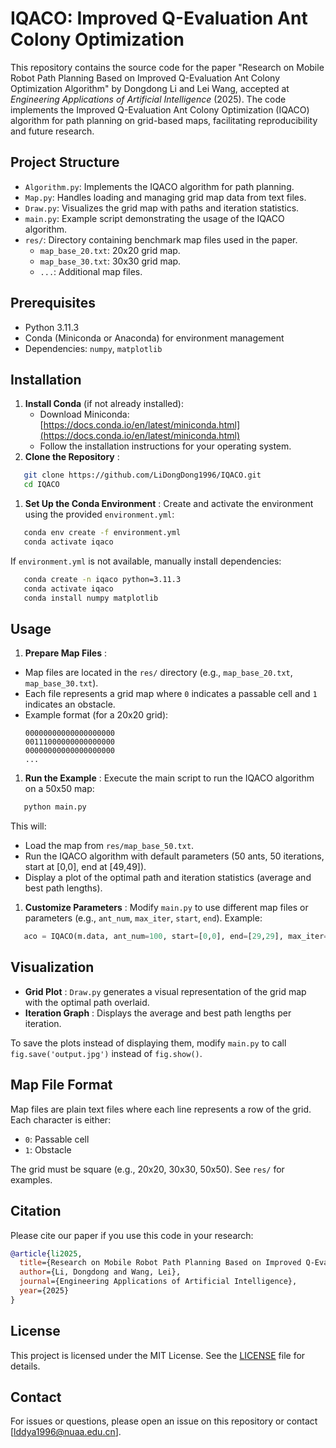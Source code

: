 # IQACO: Improved Q-Evaluation Ant Colony Optimization

This repository contains the source code for the paper "Research on Mobile Robot Path Planning Based on Improved Q-Evaluation Ant Colony Optimization Algorithm" by Dongdong Li and Lei Wang, accepted at *Engineering Applications of Artificial Intelligence* (2025). The code implements the Improved Q-Evaluation Ant Colony Optimization (IQACO) algorithm for path planning on grid-based maps, facilitating reproducibility and future research.

## Project Structure

* `Algorithm.py`: Implements the IQACO algorithm for path planning.
* `Map.py`: Handles loading and managing grid map data from text files.
* `Draw.py`: Visualizes the grid map with paths and iteration statistics.
* `main.py`: Example script demonstrating the usage of the IQACO algorithm.
* `res/`: Directory containing benchmark map files used in the paper.
  * `map_base_20.txt`: 20x20 grid map.
  * `map_base_30.txt`: 30x30 grid map.
  * `...`: Additional map files.

## Prerequisites

* Python 3.11.3
* Conda (Miniconda or Anaconda) for environment management
* Dependencies: `numpy`, `matplotlib`

## Installation

1. **Install Conda** (if not already installed):
   * Download Miniconda: [https://docs.conda.io/en/latest/miniconda.html](https://docs.conda.io/en/latest/miniconda.html)
   * Follow the installation instructions for your operating system.
2. **Clone the Repository** :

```bash
   git clone https://github.com/LiDongDong1996/IQACO.git
   cd IQACO
```

1. **Set Up the Conda Environment** :
   Create and activate the environment using the provided `environment.yml`:

```bash
   conda env create -f environment.yml
   conda activate iqaco
```

   If `environment.yml` is not available, manually install dependencies:

```bash
   conda create -n iqaco python=3.11.3
   conda activate iqaco
   conda install numpy matplotlib
```

## Usage

1. **Prepare Map Files** :

* Map files are located in the `res/` directory (e.g., `map_base_20.txt`, `map_base_30.txt`).
* Each file represents a grid map where `0` indicates a passable cell and `1` indicates an obstacle.
* Example format (for a 20x20 grid):
  ```
  00000000000000000000
  00111000000000000000
  00000000000000000000
  ...
  ```

1. **Run the Example** :
   Execute the main script to run the IQACO algorithm on a 50x50 map:

```bash
   python main.py
```

   This will:

* Load the map from `res/map_base_50.txt`.
* Run the IQACO algorithm with default parameters (50 ants, 50 iterations, start at [0,0], end at [49,49]).
* Display a plot of the optimal path and iteration statistics (average and best path lengths).

1. **Customize Parameters** :
   Modify `main.py` to use different map files or parameters (e.g., `ant_num`, `max_iter`, `start`, `end`). Example:

```python
   aco = IQACO(m.data, ant_num=100, start=[0,0], end=[29,29], max_iter=200)
```

## Visualization

* **Grid Plot** : `Draw.py` generates a visual representation of the grid map with the optimal path overlaid.
* **Iteration Graph** : Displays the average and best path lengths per iteration.

To save the plots instead of displaying them, modify `main.py` to call `fig.save('output.jpg')` instead of `fig.show()`.

## Map File Format

Map files are plain text files where each line represents a row of the grid. Each character is either:

* `0`: Passable cell
* `1`: Obstacle

The grid must be square (e.g., 20x20, 30x30, 50x50). See `res/` for examples.

## Citation

Please cite our paper if you use this code in your research:

```bibtex
@article{li2025,
  title={Research on Mobile Robot Path Planning Based on Improved Q-Evaluation Ant Colony Optimization Algorithm},
  author={Li, Dongdong and Wang, Lei},
  journal={Engineering Applications of Artificial Intelligence},
  year={2025}
}
```

## License

This project is licensed under the MIT License. See the [LICENSE](https://grok.com/chat/LICENSE) file for details.

## Contact

For issues or questions, please open an issue on this repository or contact [[lddya1996@nuaa.edu.cn](mailto:lddya1996@nuaa.edu.cn)].
